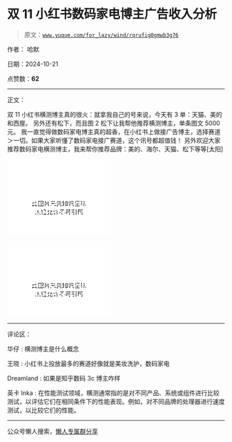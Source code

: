 # 双 11 小红书数码家电博主广告收入分析

> 原文：[`www.yuque.com/for_lazy/wind/rqrufig0gmwb3g76`](https://www.yuque.com/for_lazy/wind/rqrufig0gmwb3g76)

作者： 哈默

日期：2024-10-21

点赞数：**62**

* * *

正文：

双 11 小红书横测博主真的很火：就拿我自己的号来说，今天有 3 单：天猫、美的和西屋。 另外还有松下，而且图 2 松下让我帮他推荐横测博主，单条图文 5000 元。
我一直觉得做数码家电博主真的超香，在小红书上做接广告博主，选择赛道＞一切。如果大家听懂了数码家电接广赛道，这个讯号都超值钱！
另外欢迎大家推荐数码家电横测博主，我来帮你推荐品牌：美的、海尔、天猫、松下等等[太阳]

![](img/a0d45ee7e82b57878b3c836b464873ea.png "None")

![](img/ed0563f66c7dcfb4dbd2c3a8f480bed2.png "None")

* * *

评论区：

华仔 : 横测博主是什么概念

王晓 : 小红书上投放最多的赛道好像就是美妆洗护，数码家电

Dreamland : 如果是知乎数码 3c 博主咋样

英卡 Inka : 在性能测试领域，横测通常指的是对不同产品、系统或组件进行比较测试，以评估它们在相同条件下的性能表现。例如，对不同品牌的处理器进行速度测试，以比较它们的性能。

* * *

公众号懒人搜索，[懒人专属群分享](https://lazybook.fun/#/blog/group)